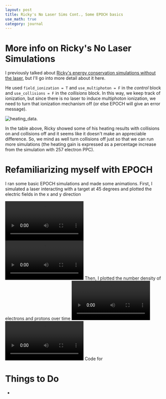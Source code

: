 ```yaml
---
layout: post
title: Ricky's No Laser Sims Cont., Some EPOCH basics
use_math: true
category: journal
---
```

# More info on Ricky's No Laser Simulations
I previously talked about [Ricky's energy conservation simulations without the laser](https://ronak-n-desai.github.io/22aut4/), but I'll go into more detail about it here. 

He used `field_ionization = T` and `use_multiphoton = F` in the *control* block and `use_collisions = F` in the *collisions* block. In this way, we keep track of ionization, but since there is no laser to induce multiphoton ionization, we need to turn that ionization mechanism off (or else EPOCH will give an error message). 

![heating_data](https://github.com/ronak-n-desai/ronak-n-desai.github.io/assets/98538788/0e58b7bc-2b41-403a-8558-6d0ec5d34783).

In the table above, Ricky showed some of his heating results with collisions on and collisions off and it seems like it doesn't make an appreciable difference. So, we mind as well turn collisions off just so that we can run more simulations (the heating gain is expressed as a percentage increase from the simulation with 257 electron PPC).


# Refamiliarizing myself with EPOCH
I ran some basic EPOCH simulations and made some animations. First, I simulated a laser interacting with a target at 45 degrees and plotted the electric fields in the x and y direction 

<video width=50% autoplay>
<source src="../images/Ex.mp4" type="video/mp4">
</video>
<video width=50% height=auto autoplay>
<source src="../images/Ey.mp4" type="video/mp4">
</video>
Then, I plotted the number density of electrons and protons over time

<video width=50% height=auto autoplay>
<source src="../images/n_elec.mp4" type="video/mp4">
</video>
<video width=50% height=auto autoplay>
<source src="../images/n_prot.mp4" type="video/mp4">
</video>
Code for 



# Things to Do
- 
